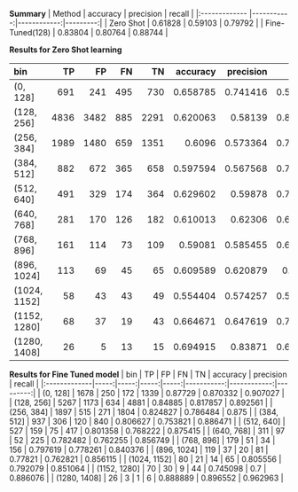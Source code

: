 
**Summary**
| Method            |   accuracy |   precision |   recall |
|:-------------     |-----------:|------------:|---------:|
| Zero Shot         |   0.61828  |    0.59103  | 0.79792  |
| Fine-Tuned(128)   |   0.83804  |    0.80764  | 0.88744  |


**Results for Zero Shot learning**

| bin          |   TP |   FP |   FN |   TN |   accuracy |   precision |   recall |
|:-------------|-----:|-----:|-----:|-----:|-----------:|------------:|---------:|
| (0, 128]     |  691 |  241 |  495 |  730 |   0.658785 |    0.741416 | 0.582631 |
| (128, 256]   | 4836 | 3482 |  885 | 2291 |   0.620063 |    0.58139  | 0.845307 |
| (256, 384]   | 1989 | 1480 |  659 | 1351 |   0.6096   |    0.573364 | 0.751133 |
| (384, 512]   |  882 |  672 |  365 |  658 |   0.597594 |    0.567568 | 0.707298 |
| (512, 640]   |  491 |  329 |  174 |  364 |   0.629602 |    0.59878  | 0.738346 |
| (640, 768]   |  281 |  170 |  126 |  182 |   0.610013 |    0.62306  | 0.690418 |
| (768, 896]   |  161 |  114 |   73 |  109 |   0.59081  |    0.585455 | 0.688034 |
| (896, 1024]  |  113 |   69 |   45 |   65 |   0.609589 |    0.620879 | 0.71519  |
| (1024, 1152] |   58 |   43 |   43 |   49 |   0.554404 |    0.574257 | 0.574257 |
| (1152, 1280] |   68 |   37 |   19 |   43 |   0.664671 |    0.647619 | 0.781609 |
| (1280, 1408] |   26 |    5 |   13 |   15 |   0.694915 |    0.83871  | 0.666667 |

**Results for Fine Tuned model**
| bin          |   TP |   FP |   FN |   TN |   accuracy |   precision |   recall |
|:-------------|-----:|-----:|-----:|-----:|-----------:|------------:|---------:|
| (0, 128]     | 1678 |  250 |  172 | 1339 |   0.87729  |    0.870332 | 0.907027 |
| (128, 256]   | 5267 | 1173 |  634 | 4881 |   0.84885  |    0.817857 | 0.892561 |
| (256, 384]   | 1897 |  515 |  271 | 1804 |   0.824827 |    0.786484 | 0.875    |
| (384, 512]   |  937 |  306 |  120 |  840 |   0.806627 |    0.753821 | 0.886471 |
| (512, 640]   |  527 |  159 |   75 |  417 |   0.801358 |    0.768222 | 0.875415 |
| (640, 768]   |  311 |   97 |   52 |  225 |   0.782482 |    0.762255 | 0.856749 |
| (768, 896]   |  179 |   51 |   34 |  156 |   0.797619 |    0.778261 | 0.840376 |
| (896, 1024]  |  119 |   37 |   20 |   81 |   0.77821  |    0.762821 | 0.856115 |
| (1024, 1152] |   80 |   21 |   14 |   65 |   0.805556 |    0.792079 | 0.851064 |
| (1152, 1280] |   70 |   30 |    9 |   44 |   0.745098 |    0.7      | 0.886076 |
| (1280, 1408] |   26 |    3 |    1 |    6 |   0.888889 |    0.896552 | 0.962963 |